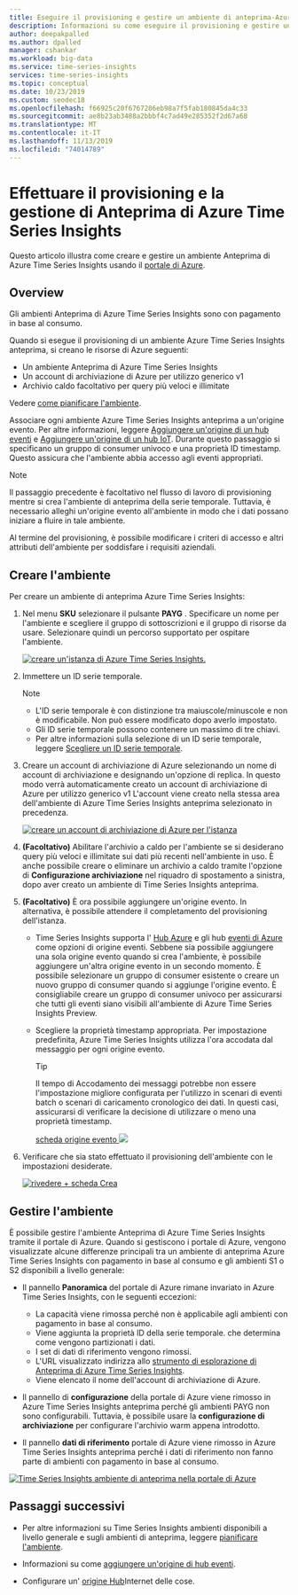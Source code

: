 ```yaml
---
title: Eseguire il provisioning e gestire un ambiente di anteprima-Azure Time Series | Microsoft Docs
description: Informazioni su come eseguire il provisioning e gestire un ambiente di Azure Time Series Insights Preview.
author: deepakpalled
ms.author: dpalled
manager: cshankar
ms.workload: big-data
ms.service: time-series-insights
services: time-series-insights
ms.topic: conceptual
ms.date: 10/23/2019
ms.custom: seodec18
ms.openlocfilehash: f66925c20f6767286eb98a7f5fab180845da4c33
ms.sourcegitcommit: ae8b23ab3488a2bbbf4c7ad49e285352f2d67a68
ms.translationtype: MT
ms.contentlocale: it-IT
ms.lasthandoff: 11/13/2019
ms.locfileid: "74014789"
---
```

# <a name="provision-and-manage-azure-time-series-insights-preview"></a>Effettuare il provisioning e la gestione di Anteprima di Azure Time Series Insights

Questo articolo illustra come creare e gestire un ambiente Anteprima di Azure Time Series Insights usando il [portale di Azure](https://portal.azure.com/).

## <a name="overview"></a>Overview

Gli ambienti Anteprima di Azure Time Series Insights sono con pagamento in base al consumo.

Quando si esegue il provisioning di un ambiente Azure Time Series Insights anteprima, si creano le risorse di Azure seguenti:

* Un ambiente Anteprima di Azure Time Series Insights  
* Un account di archiviazione di Azure per utilizzo generico v1
* Archivio caldo facoltativo per query più veloci e illimitate
  
Vedere [come pianificare l'ambiente](./time-series-insights-update-plan.md).

Associare ogni ambiente Azure Time Series Insights anteprima a un'origine evento. Per altre informazioni, leggere [Aggiungere un'origine di un hub eventi](./time-series-insights-how-to-add-an-event-source-eventhub.md) e [Aggiungere un'origine di un hub IoT](./time-series-insights-how-to-add-an-event-source-iothub.md). Durante questo passaggio si specificano un gruppo di consumer univoco e una proprietà ID timestamp. Questo assicura che l'ambiente abbia accesso agli eventi appropriati.

> [!NOTE]
> Il passaggio precedente è facoltativo nel flusso di lavoro di provisioning mentre si crea l'ambiente di anteprima della serie temporale. Tuttavia, è necessario alleghi un'origine evento all'ambiente in modo che i dati possano iniziare a fluire in tale ambiente.

Al termine del provisioning, è possibile modificare i criteri di accesso e altri attributi dell'ambiente per soddisfare i requisiti aziendali.

## <a name="create-the-environment"></a>Creare l'ambiente

Per creare un ambiente di anteprima Azure Time Series Insights:

1. Nel menu **SKU** selezionare il pulsante **PAYG** . Specificare un nome per l'ambiente e scegliere il gruppo di sottoscrizioni e il gruppo di risorse da usare. Selezionare quindi un percorso supportato per ospitare l'ambiente.

   [![creare un'istanza di Azure Time Series Insights.](media/v2-update-manage/manage-three.png)](media/v2-update-manage/manage-three.png#lightbox)

1. Immettere un ID serie temporale.

    >[!NOTE]
    > * L'ID serie temporale è con distinzione tra maiuscole/minuscole e non è modificabile. Non può essere modificato dopo averlo impostato.
    > * Gli ID serie temporale possono contenere un massimo di tre chiavi.
    > * Per altre informazioni sulla selezione di un ID serie temporale, leggere [Scegliere un ID serie temporale](./time-series-insights-update-how-to-id.md).

1. Creare un account di archiviazione di Azure selezionando un nome di account di archiviazione e designando un'opzione di replica. In questo modo verrà automaticamente creato un account di archiviazione di Azure per utilizzo generico v1 L'account viene creato nella stessa area dell'ambiente di Azure Time Series Insights anteprima selezionato in precedenza.

    [![creare un account di archiviazione di Azure per l'istanza](media/v2-update-manage/manage-five.png)](media/v2-update-manage/manage-five.png#lightbox)

1. **(Facoltativo)** Abilitare l'archivio a caldo per l'ambiente se si desiderano query più veloci e illimitate sui dati più recenti nell'ambiente in uso. È anche possibile creare o eliminare un archivio a caldo tramite l'opzione di **Configurazione archiviazione** nel riquadro di spostamento a sinistra, dopo aver creato un ambiente di Time Series Insights anteprima.

1. **(Facoltativo)** È ora possibile aggiungere un'origine evento. In alternativa, è possibile attendere il completamento del provisioning dell'istanza.

   * Time Series Insights supporta l' [Hub Azure](./time-series-insights-how-to-add-an-event-source-iothub.md) e gli hub [eventi di Azure](./time-series-insights-how-to-add-an-event-source-eventhub.md) come opzioni di origine eventi. Sebbene sia possibile aggiungere una sola origine evento quando si crea l'ambiente, è possibile aggiungere un'altra origine evento in un secondo momento. È possibile selezionare un gruppo di consumer esistente o creare un nuovo gruppo di consumer quando si aggiunge l'origine evento. È consigliabile creare un gruppo di consumer univoco per assicurarsi che tutti gli eventi siano visibili all'ambiente di Azure Time Series Insights Preview.

   * Scegliere la proprietà timestamp appropriata. Per impostazione predefinita, Azure Time Series Insights utilizza l'ora accodata dal messaggio per ogni origine evento.

     > [!TIP]
     > Il tempo di Accodamento dei messaggi potrebbe non essere l'impostazione migliore configurata per l'utilizzo in scenari di eventi batch o scenari di caricamento cronologico dei dati. In questi casi, assicurarsi di verificare la decisione di utilizzare o meno una proprietà timestamp.

     [scheda origine evento ![](media/v2-update-manage/manage-two.png)](media/v2-update-manage/manage-two.png#lightbox)

1. Verificare che sia stato effettuato il provisioning dell'ambiente con le impostazioni desiderate.

    [![rivedere + scheda Crea](media/v2-update-manage/manage-three.png)](media/v2-update-manage/manage-three.png#lightbox)

## <a name="manage-the-environment"></a>Gestire l'ambiente

È possibile gestire l'ambiente Anteprima di Azure Time Series Insights tramite il portale di Azure. Quando si gestiscono i portale di Azure, vengono visualizzate alcune differenze principali tra un ambiente di anteprima Azure Time Series Insights con pagamento in base al consumo e gli ambienti S1 o S2 disponibili a livello generale:

* Il pannello **Panoramica** del portale di Azure rimane invariato in Azure Time Series Insights, con le seguenti eccezioni:
  * La capacità viene rimossa perché non è applicabile agli ambienti con pagamento in base al consumo.
  * Viene aggiunta la proprietà ID della serie temporale. che determina come vengono partizionati i dati.
  * I set di dati di riferimento vengono rimossi.
  * L'URL visualizzato indirizza allo [strumento di esplorazione di Anteprima di Azure Time Series Insights](./time-series-insights-update-explorer.md).
  * Viene elencato il nome dell'account di archiviazione di Azure.

* Il pannello di **configurazione** della portale di Azure viene rimosso in Azure Time Series Insights anteprima perché gli ambienti PAYG non sono configurabili. Tuttavia, è possibile usare la **configurazione di archiviazione** per configurare l'archivio warm appena introdotto.

* Il pannello **dati di riferimento** portale di Azure viene rimosso in Azure Time Series Insights anteprima perché i dati di riferimento non fanno parte di ambienti con pagamento in base al consumo.

[![Time Series Insights ambiente di anteprima nella portale di Azure](media/v2-update-manage/manage-four.png)](media/v2-update-manage/manage-four.png#lightbox)

## <a name="next-steps"></a>Passaggi successivi

- Per altre informazioni su Time Series Insights ambienti disponibili a livello generale e sugli ambienti di anteprima, leggere [pianificare l'ambiente](./time-series-insights-update-plan.md).

- Informazioni su come [aggiungere un'origine di hub eventi](./time-series-insights-how-to-add-an-event-source-eventhub.md).

- Configurare un' [origine Hub](./time-series-insights-how-to-add-an-event-source-iothub.md)Internet delle cose.
